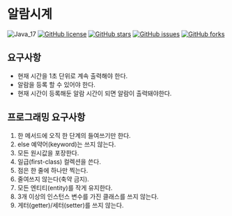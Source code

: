 # 알람시계

![Java_17](https://img.shields.io/badge/java-17-red?logo=java)
[![GitHub license](https://img.shields.io/github/license/shirohoo/code-kata)](https://github.com/shirohoo/clean-code-kata)
[![GitHub stars](https://img.shields.io/github/stars/shirohoo/code-kata)](https://github.com/shirohoo/clean-code-kata/stargazers)
[![GitHub issues](https://img.shields.io/github/issues/shirohoo/code-kata)](https://github.com/shirohoo/clean-code-kata/issues)
[![GitHub forks](https://img.shields.io/github/forks/shirohoo/code-kata)](https://github.com/shirohoo/clean-code-kata/network)

## 요구사항

- 현재 시간을 1초 단위로 계속 출력해야 한다.
- 알람을 등록 할 수 있어야 한다.
- 현재 시간이 등록해둔 알람 시간이 되면 알람이 출력돼야한다.

## 프로그래밍 요구사항

1. 한 메서드에 오직 한 단계의 들여쓰기만 한다.
2. else 예약어(keyword)는 쓰지 않는다.
3. 모든 원시값을 포장한다.
4. 일급(first-class) 컬렉션을 쓴다.
5. 점은 한 줄에 하나만 찍는다.
6. 줄여쓰지 않는다(축약 금지).
7. 모든 엔티티(entity)를 작게 유지한다.
8. 3개 이상의 인스턴스 변수를 가진 클래스를 쓰지 않는다.
9. 게터(getter)/세터(setter)를 쓰지 않는다.